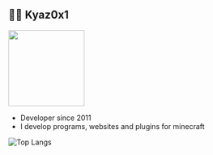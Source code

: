 ## 👨‍💻 Kyaz0x1
<img src="https://avatars.githubusercontent.com/u/87987490?v=4" width="150" height="150"/>

* Developer since 2011
* I develop programs, websites and plugins for minecraft

![Top Langs](https://github-readme-stats.vercel.app/api/top-langs/?username=kyaz0x1&layout=compact)
